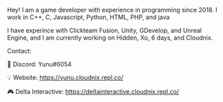 Hey! I am a game developer with experience in programming since 2018. I work in C++, C, Javascript, Python, HTML, PHP, and java

I have experince with Clickteam Fusion, Unity, GDevelop, and Unreal Engine, and I am currently working on Hidden, Xo, 6 days, and Cloudnix.

Contact:

💬 Discord: Yunu#6054

💡 Website: https://yunu.cloudnix.repl.co/

🎮 Delta Interactive: https://deltainteractive.cloudnix.repl.co/


